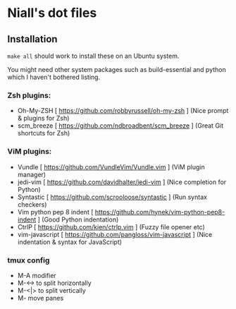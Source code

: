# Niall's dot files

## Installation

`make all` should work to install these on an Ubuntu system.

You might need other system packages such as build-essential and python which I
haven't bothered listing.

### Zsh plugins:

- Oh-My-ZSH [ https://github.com/robbyrussell/oh-my-zsh ] (Nice prompt & plugins for Zsh)
- scm_breeze [ https://github.com/ndbroadbent/scm_breeze ] (Great Git shortcuts for Zsh)

### ViM plugins:

- Vundle [ https://github.com/VundleVim/Vundle.vim ] (ViM plugin manager)
- jedi-vim [ https://github.com/davidhalter/jedi-vim ] (Nice completion for Python)
- Syntastic [ https://github.com/scrooloose/syntastic ] (Run syntax checkers)
- Vim python pep 8 indent [ https://github.com/hynek/vim-python-pep8-indent ] (Good Python indentation)
- CtrlP [ https://github.com/kien/ctrlp.vim ] (Fuzzy file opener etc)
- vim-javascript [ https://github.com/pangloss/vim-javascript ] (Nice indentation & syntax for JavaScript)

### tmux config
- M-A modifier
- M-<-> to split horizontally
- M-<|> to split vertically
- M-<arrow> move panes
